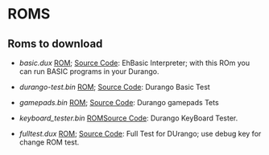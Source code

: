 # ROMS

## Roms to download

* _basic.dux_ [ROM](../assets/bin/basic.dux); [Source Code](): EhBasic Interpreter; with this ROm you can run BASIC programs in your Durango.
* _durango-test.bin_ [ROM](../assets/bin/durango-test.bin); [Source Code](): Durango Basic Test
* _gamepads.bin_ [ROM](../assets/bin/gamepads.bin); [Source Code](https://github.com/durangoretro/durango_demos/blob/main/gamepads.s): Durango gamepads Tets
* _keyboard_tester.bin_ [ROM](../assets/bin/keyboard_tester.bin)[Source Code](https://github.com/durangoretro/durango_demos/blob/main/keyboard_tester.c): Durango KeyBoard Tester.

* _fulltest.dux_ [ROM](../assets/bin/fulltest.dux); [Source Code](): Full Test for DUrango; use debug key for change ROM test.
